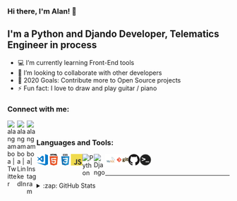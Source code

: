 ### Hi there, I'm Alan! 👋


## I'm a Python and Djando Developer, Telematics Engineer in process


- 💻 I’m currently learning Front-End tools 
- 👯 I’m looking to collaborate with other developers
- 🥅 2020 Goals: Contribute more to Open Source projects
- ⚡ Fun fact: I love to draw and play guitar / piano



### Connect with me:

[<img align="left" alt="alangamboa | Twitter" width="22px" src="https://cdn.jsdelivr.net/npm/simple-icons@v3/icons/twitter.svg" />][twitter]
[<img align="left" alt="alangamboa | LinkedIn" width="22px" src="https://cdn.jsdelivr.net/npm/simple-icons@v3/icons/linkedin.svg" />][linkedin]
[<img align="left" alt="alangamboa| Instagram" width="22px" src="https://cdn.jsdelivr.net/npm/simple-icons@v3/icons/instagram.svg" />][instagram]

<br />

### Languages and Tools:

<img align="left" alt="Visual Studio Code" width="26px" src="https://raw.githubusercontent.com/github/explore/80688e429a7d4ef2fca1e82350fe8e3517d3494d/topics/visual-studio-code/visual-studio-code.png" />
<img align="left" alt="HTML5" width="26px" src="https://raw.githubusercontent.com/github/explore/80688e429a7d4ef2fca1e82350fe8e3517d3494d/topics/html/html.png" />
<img align="left" alt="CSS3" width="26px" src="https://raw.githubusercontent.com/github/explore/80688e429a7d4ef2fca1e82350fe8e3517d3494d/topics/css/css.png" />
<img align="left" alt="JavaScript" width="26px" src="https://raw.githubusercontent.com/github/explore/80688e429a7d4ef2fca1e82350fe8e3517d3494d/topics/javascript/javascript.png" />

<img align="left" alt="Python" width="26px" src="https://lh3.googleusercontent.com/proxy/ORTJMoWXaVhD6-DbXCdQbmg18532bkFGZ0TRTVBCIG5Gw0LQPdWlUZ50eyyS8-TK4nhEPiO-8o290QrpzALYKQgC7OPJv_CbrBrn_KyhgFv_9tPcpEI6TjaQSB4SOqCenlJ839-nOUVXviMTinrSA28" />

<img align="left" alt="Django" width="26px" src="https://icon-library.com/images/django-icon/django-icon-0.jpg" />



<img align="left" alt="MySQL" width="26px" src="https://raw.githubusercontent.com/github/explore/80688e429a7d4ef2fca1e82350fe8e3517d3494d/topics/mysql/mysql.png" />
<img align="left" alt="Git" width="26px" src="https://raw.githubusercontent.com/github/explore/80688e429a7d4ef2fca1e82350fe8e3517d3494d/topics/git/git.png" />
<img align="left" alt="GitHub" width="26px" src="https://raw.githubusercontent.com/github/explore/78df643247d429f6cc873026c0622819ad797942/topics/github/github.png" />
<img align="left" alt="Terminal" width="26px" src="https://raw.githubusercontent.com/github/explore/80688e429a7d4ef2fca1e82350fe8e3517d3494d/topics/terminal/terminal.png" />

<br />
<br />

---






<details>
  <summary>:zap: GitHub Stats</summary>

  <img align="left" alt="codeSTACKr's GitHub Stats" src="https://github-readme-stats.codestackr.vercel.app/api?username=codeSTACKr&show_icons=true&hide_border=true" />

</details>


[twitter]: https://twitter.com/alangamboa97

[instagram]: https://instagram.com/alangamboa97
[linkedin]: https://linkedin.com/in/alan-gamboa
[webdevplaylist]: https://www.youtube.com/playlist?list=PLkwxH9e_vrAJ0WbEsFA9W3I1W-g_BTsbt
[jsplaylist]: https://www.youtube.com/playlist?list=PLkwxH9e_vrALRJKu7wfXby3MKeflhTu6B
[cssplaylist]: https://www.youtube.com/playlist?list=PLkwxH9e_vrALSdvZuEh6gqQdmDoDIoqz4
[reactplaylist]: https://www.youtube.com/playlist?list=PLkwxH9e_vrAK4TdffpxKY3QGyHCpxFcQ0
